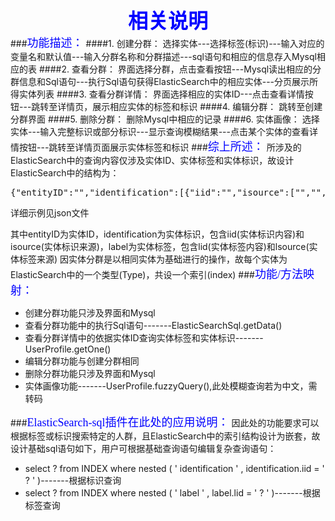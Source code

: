 <strong><center><font color=blue size=6 face=“黑体”>相关说明</font></center></strong>
###<font color=blue size=4 face=“黑体”>功能描述：</font>
####1. 创建分群：
选择实体---选择标签(标识)---输入对应的变量名和默认值---输入分群名称和分群描述---sql语句和相应的信息存入Mysql相应的表
####2. 查看分群：
界面选择分群，点击查看按钮---Mysql读出相应的分群信息和Sql语句---执行Sql语句获得ElasticSearch中的相应实体---分页展示所得实体列表
####3. 查看分群详情：
界面选择相应的实体ID---点击查看详情按钮---跳转至详情页，展示相应实体的标签和标识
####4. 编辑分群：
跳转至创建分群界面
####5. 删除分群：
删除Mysql中相应的记录
####6. 实体画像：
选择实体---输入完整标识或部分标识---显示查询模糊结果---点击某个实体的查看详情按钮---跳转至详情页面展示实体标签和标识
###<font color=blue size=4 face=“黑体”>综上所述：</font>
所涉及的ElasticSearch中的查询内容仅涉及实体ID、实体标签和实体标识，故设计ElasticSearch中的结构为：
<pre class=”brush: json; gutter: true;”>
{"entityID":"","identification":[{"iid":"","isource":["","",""]}],"label":[{"lid":"","lsource":["","",""]}]}
</pre>
详细示例见json文件

其中entityID为实体ID，identification为实体标识，包含iid(实体标识内容)和isource(实体标识来源)，label为实体标签，包含lid(实体标签内容)和lsource(实体标签来源)
因实体分群是以相同实体为基础进行的操作，故每个实体为ElasticSearch中的一个类型(Type)，共设一个索引(index)
###<font color=blue size=4 face=“黑体”>功能/方法映射：</font>
* 创建分群功能只涉及界面和Mysql
* 查看分群功能中的执行Sql语句-------ElasticSearchSql.getData()
* 查看分群详情中的依据实体ID查询实体标签和实体标识-------UserProfile.getOne()
* 编辑分群功能与创建分群相同
* 删除分群功能只涉及界面和Mysql
* 实体画像功能-------UserProfile.fuzzyQuery(),此处模糊查询若为中文，需转码

###<font color=blue size=4 face=“黑体”>ElasticSearch-sql插件在此处的应用说明：</font>
因此处的功能要求可以根据标签或标识搜索特定的人群，且ElasticSearch中的索引结构设计为嵌套，故设计基础sql语句如下，用户可根据基础查询语句编辑复杂查询语句：

* select ? from INDEX where nested ( ' identification ' , identification.iid = ' ? ' )-------根据标识查询
* select ? from INDEX where nested ( ' label ' , label.lid = ' ? ' )-------根据标签查询
